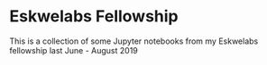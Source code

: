 # Eskwelabs Fellowship

This is a collection of some Jupyter notebooks from my Eskwelabs fellowship last June - August 2019
